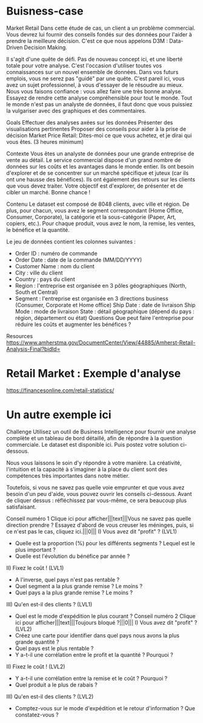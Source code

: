 # Buisness-case
Market Retail
Dans cette étude de cas, un client a un problème commercial. Vous devrez lui fournir des conseils fondés sur des données pour l'aider à prendre la meilleure décision. C'est ce que nous appelons D3M : Data-Driven Decision Making.

Il s'agit d'une quête de défi. Pas de nouveau concept ici, et une liberté totale pour votre analyse. C'est l'occasion d'utiliser toutes vos connaissances sur un nouvel ensemble de données. Dans vos futurs emplois, vous ne serez pas "guidé" par une quête. C'est pareil ici, vous avez un sujet professionnel, à vous d'essayer de le résoudre au mieux. Nous vous faisons confiance : vous allez faire une très bonne analyse. Essayez de rendre cette analyse compréhensible pour tout le monde. Tout le monde n'est pas un analyste de données, il faut donc que vous puissiez la vulgariser avec des graphiques et des commentaires.

Goals
Effectuer des analyses axées sur les données
Présenter des visualisations pertinentes
Proposer des conseils pour aider à la prise de décision
Market Price Retail: Dites-moi ce que vous achetez, et je dirai qui vous êtes.
(3 heures minimum)

Contexte
Vous êtes un analyste de données pour une grande entreprise de vente au détail. Le service commercial dispose d'un grand nombre de données sur les coûts et les avantages dans le monde entier. Ils ont besoin d'explorer et de se concentrer sur un marché spécifique et juteux (car ils ont une hausse des bénéfices). Ils ont également des retours sur les clients que vous devez traiter. Votre objectif est d'explorer, de présenter et de cibler un marché. Bonne chance !

Contenu
Le dataset est composé de 8048 clients, avec ville et région. De plus, pour chacun, vous avez le segment correspondant (Home Office, Consumer, Corporate), la catégorie et la sous-catégorie (Paper, Art, copiers, etc.). Pour chaque produit, vous avez le nom, la remise, les ventes, le bénéfice et la quantité.

Le jeu de données contient les colonnes suivantes :
- Order ID : numéro de commande
- Order Date : date de la commande (MM/DD/YYYY)
- Customer Name : nom du client
- City : ville du client
- Country : pays du client
- Region : l'entreprise est organisée en 3 pôles géographiques (North, South et Central)
- Segment : l'entreprise est organisée en 3 directions business (Consumer, Corporate et Home office)
Ship Date : date de livraison
Ship Mode : mode de livraison
State : détail géographique (dépend du pays : région, département ou état)
Questions
Que peut faire l'entreprise pour réduire les coûts et augmenter les bénéfices ?

Resources
https://www.amherstma.gov/DocumentCenter/View/44885/Amherst-Retail-Analysis-Final?bidId=
# Retail Market : Exemple d'analyse
https://financesonline.com/retail-statistics/
# Un autre exemple ici
Challenge
Utilisez un outil de Business Intelligence pour fournir une analyse complète et un tableau de bord détaillé, afin de répondre à la question commerciale. Le dataset est disponible ici. Puis postez votre solution ci-dessous.

Nous vous laissons le soin d'y répondre à votre manière. La créativité, l'intuition et la capacité à s'imaginer à la place du client sont des compétences très importantes dans notre métier.

Toutefois, si vous ne savez pas quelle voie emprunter et que vous avez besoin d'un peu d'aide, vous pouvez ouvrir les conseils ci-dessous. Avant de cliquer dessus : réfléchissez par vous-même, ce sera beaucoup plus satisfaisant.

Conseil numéro 1
Clique ici pour afficher|||text|||Vous ne savez pas quelle direction prendre ? Essayez d'abord de vous creuser les méninges, puis, si ce n'est pas le cas, cliquez ici.|||0|||
I) Vous avez dit "profit" ? (LVL1)

- Quelle est la proportion (%) pour les différents segments ? Lequel est le plus important ?
- Quelle est l'évolution du bénéfice par année ?

II) Fixez le coût ! (LVL1)
- A l'inverse, quel pays n'est pas rentable ?
- Quel segment a la plus grande remise ? Le moins ?
- Quel pays a la plus grande remise ? Le moins ?

III) Qu'en est-il des clients ? (LVL1)
- Quel est le mode d'expédition le plus courant ?
Conseil numéro 2
Clique ici pour afficher|||text|||Toujours bloqué ?|||0|||
I) Vous avez dit "profit" ? (LVL2)
- Créez une carte pour identifier dans quel pays nous avons la plus grande quantité ?
- Quel pays est le plus rentable ?
- Y a-t-il une corrélation entre le profit et la quantité ? Pourquoi ?

II) Fixez le coût ! (LVL2)
- Y a-t-il une corrélation entre la remise et le coût ? Pourquoi ?
- Quel produit a le plus de rabais ?


III) Qu'en est-il des clients ? (LVL2)
- Comptez-vous sur le mode d'expédition et le retour d'information ? Que constatez-vous ?
